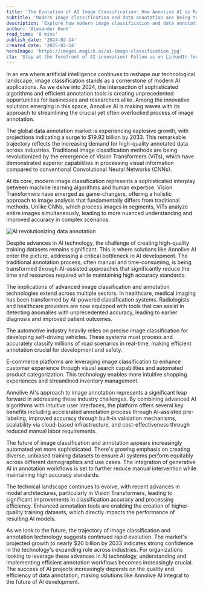 ```yaml
---
title: 'The Evolution of AI Image Classification: How Annolive AI is Revolutionizing Data Annotation'
subtitle: 'Modern image classification and data annotation are being transformed by AI-assisted approaches'
description: 'Explore how modern image classification and data annotation are being transformed by AI-assisted approaches, with Annolive AI leading the revolution in streamlining crucial annotation processes. Learn about the impact across healthcare, autonomous vehicles, and retail sectors, while understanding the technical evolution and future prospects of this rapidly growing field.'
author: 'Alexander Hunt'
read_time: '8 mins'
publish_date: '2024-02-14'
created_date: '2025-02-14'
heroImage: 'https://images.magick.ai/ai-image-classification.jpg'
cta: 'Stay at the forefront of AI innovation! Follow us on LinkedIn for regular updates on groundbreaking developments in image classification and data annotation technology.'
---
```


In an era where artificial intelligence continues to reshape our technological landscape, image classification stands as a cornerstone of modern AI applications. As we delve into 2024, the intersection of sophisticated algorithms and efficient annotation tools is creating unprecedented opportunities for businesses and researchers alike. Among the innovative solutions emerging in this space, Annolive AI is making waves with its approach to streamlining the crucial yet often overlooked process of image annotation.

The global data annotation market is experiencing explosive growth, with projections indicating a surge to $19.92 billion by 2033. This remarkable trajectory reflects the increasing demand for high-quality annotated data across industries. Traditional image classification methods are being revolutionized by the emergence of Vision Transformers (ViTs), which have demonstrated superior capabilities in processing visual information compared to conventional Convolutional Neural Networks (CNNs).

At its core, modern image classification represents a sophisticated interplay between machine learning algorithms and human expertise. Vision Transformers have emerged as game-changers, offering a holistic approach to image analysis that fundamentally differs from traditional methods. Unlike CNNs, which process images in segments, ViTs analyze entire images simultaneously, leading to more nuanced understanding and improved accuracy in complex scenarios.

![AI revolutionizing data annotation](https://i.magick.ai/PIXE/1739544502900_magick_img.webp)

Despite advances in AI technology, the challenge of creating high-quality training datasets remains significant. This is where solutions like Annolive AI enter the picture, addressing a critical bottleneck in AI development. The traditional annotation process, often manual and time-consuming, is being transformed through AI-assisted approaches that significantly reduce the time and resources required while maintaining high accuracy standards.

The implications of advanced image classification and annotation technologies extend across multiple sectors. In healthcare, medical imaging has been transformed by AI-powered classification systems. Radiologists and healthcare providers are now equipped with tools that can assist in detecting anomalies with unprecedented accuracy, leading to earlier diagnosis and improved patient outcomes.

The automotive industry heavily relies on precise image classification for developing self-driving vehicles. These systems must process and accurately classify millions of road scenarios in real-time, making efficient annotation crucial for development and safety.

E-commerce platforms are leveraging image classification to enhance customer experience through visual search capabilities and automated product categorization. This technology enables more intuitive shopping experiences and streamlined inventory management.

Annolive AI's approach to image annotation represents a significant leap forward in addressing these industry challenges. By combining advanced AI algorithms with intuitive user interfaces, the platform offers several key benefits including accelerated annotation process through AI-assisted pre-labeling, improved accuracy through built-in validation mechanisms, scalability via cloud-based infrastructure, and cost-effectiveness through reduced manual labor requirements.

The future of image classification and annotation appears increasingly automated yet more sophisticated. There's growing emphasis on creating diverse, unbiased training datasets to ensure AI systems perform equitably across different demographics and use cases. The integration of generative AI in annotation workflows is set to further reduce manual intervention while maintaining high accuracy standards.

The technical landscape continues to evolve, with recent advances in model architectures, particularly in Vision Transformers, leading to significant improvements in classification accuracy and processing efficiency. Enhanced annotation tools are enabling the creation of higher-quality training datasets, which directly impacts the performance of resulting AI models.

As we look to the future, the trajectory of image classification and annotation technology suggests continued rapid evolution. The market's projected growth to nearly $20 billion by 2033 indicates strong confidence in the technology's expanding role across industries. For organizations looking to leverage these advances in AI technology, understanding and implementing efficient annotation workflows becomes increasingly crucial. The success of AI projects increasingly depends on the quality and efficiency of data annotation, making solutions like Annolive AI integral to the future of AI development.
